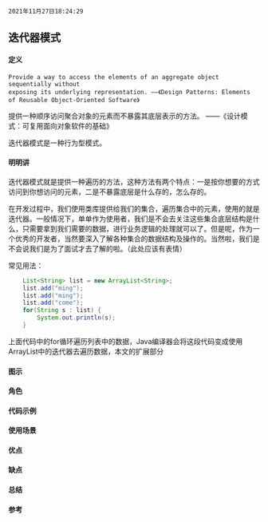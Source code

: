 `2021年11月27日18:24:29`

## 迭代器模式

#### 定义

``` text
Provide a way to access the elements of an aggregate object sequentially without
exposing its underlying representation. ——《Design Patterns: Elements of Reusable Object-Oriented Software》
```

提供一种顺序访问聚合对象的元素而不暴露其底层表示的方法。 ——《设计模式：可复用面向对象软件的基础》

迭代器模式是一种行为型模式。

#### 明明讲

迭代器模式就是提供一种遍历的方法，这种方法有两个特点：一是按你想要的方式访问到你想访问的元素，二是不暴露底层是什么存的，怎么存的。

在开发过程中，我们使用类库提供给我们的集合，遍历集合中的元素，使用的就是迭代器。一般情况下，单单作为使用者，我们是不会去关注这些集合底层结构是什么，只需要拿到我们需要的数据，进行业务逻辑的处理就可以了。但是呢，作为一个优秀的开发者，当然要深入了解各种集合的数据结构及操作的。当然啦，我们是不会说我们是为了面试才去了解的啦。（此处应该有表情）

常见用法：
``` java
    List<String> list = new ArrayList<String>;
    list.add("ming");
    list.add("ming");
    list.add("come");
    for(String s : list) {
        System.out.println(s);
    }
```
上面代码中的for循环遍历列表中的数据，Java编译器会将这段代码变成使用ArrayList中的迭代器去遍历数据，本文的扩展部分

#### 图示



#### 角色




#### 代码示例
#### 使用场景
#### 优点
#### 缺点
#### 总结
#### 参考